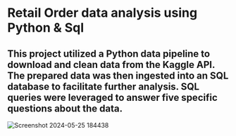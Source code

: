 # Retail Order data analysis using Python & Sql
## This project utilized a Python data pipeline to download and clean data from the Kaggle API. The prepared data was then ingested into an SQL database to facilitate further analysis. SQL queries were leveraged to answer five specific questions about the data.
![Screenshot 2024-05-25 184438](https://github.com/PRANAV7389/Python-SQL-Projects/assets/110465335/884f3dc0-eaf7-45fc-b2b9-e717d0141139)
